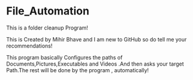 # File_Automation
This is a  folder cleanup Program!

This is Created by Mihir Bhave and I am new to GitHub so do tell me your recommendations!

This program basically Configures the paths of Documents,Pictures,Executables and Videos .And then asks your target Path.The rest will be done by the program , automatically!

